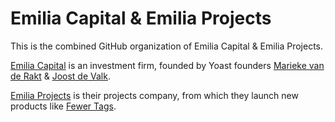 # Emilia Capital & Emilia Projects

This is the combined GitHub organization of Emilia Capital & Emilia Projects. 

[Emilia Capital](https://emilia.capital) is an investment firm, founded by Yoast founders [Marieke van de Rakt](https://marieke.com/) & [Joost de Valk](https://joost.blog/).

[Emilia Projects](https://emilia.capital/projects/) is their projects company, from which they launch new products like [Fewer Tags](https://github.com/Emilia-Capital/fewer-tags).
